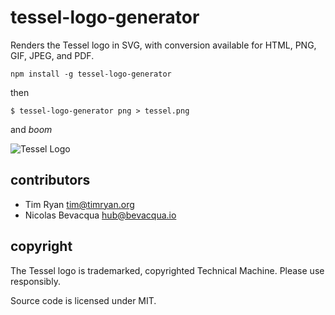 # tessel-logo-generator

Renders the Tessel logo in SVG, with conversion available for HTML, PNG, GIF, JPEG, and PDF.

```
npm install -g tessel-logo-generator
```

then

```
$ tessel-logo-generator png > tessel.png
```

and *boom*

![Tessel Logo](http://imgur.com/g37w4HQ.png)

## contributors

* Tim Ryan <tim@timryan.org>
* Nicolas Bevacqua <hub@bevacqua.io>

## copyright

The Tessel logo is trademarked, copyrighted Technical Machine. Please use responsibly.

Source code is licensed under MIT.
